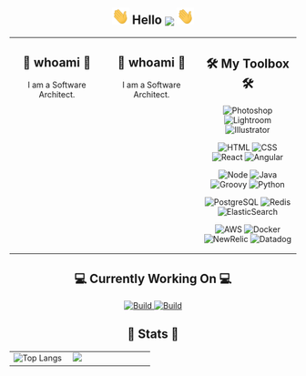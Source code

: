 <!-- Hello -->
<h2 align="center"><img src="https://raw.githubusercontent.com/aakhtar3/aakhtar3/main/img/wave.gif" width="30px"> Hello <img align="center" src="https://visitor-badge.glitch.me/badge?page_id=aakhtar3.aakhtar3"/> <img src="https://raw.githubusercontent.com/aakhtar3/aakhtar3/main/img/wave.gif" width="30px"></h2>

<table><tr><td valign="top" width="33%">
    <h2 align="center">🕺 whoami 🕺</h2>
    <p align="center">
        I am a Software Architect.
    </p>
</td><td valign="top" width="33%">
    <h2 align="center">🕺 whoami 🕺</h2>
    <p align="center">
        I am a Software Architect.
    </p>
</td><td width="34%">
    <!-- Skills -->
    <h2 align="center">🛠 My Toolbox 🛠</h2>
    <!-- Adobe -->
    <p align="center">
        <img alt="Photoshop" src="https://img.shields.io/badge/Photoshop-black?&logo=adobe-photoshop&color=151515&logoColor=79ff97">
        <img alt="Lightroom" src="https://img.shields.io/badge/Lightroom-black?&logo=adobe-lightroom-cc&color=151515&logoColor=79ff97">
        <img alt="Illustrator" src="https://img.shields.io/badge/Illustrator-black?&logo=adobe-illustrator&color=151515&logoColor=79ff97">
    </p>
    <!-- Web -->
    <p align="center">
        <img alt="HTML" src="https://img.shields.io/badge/HTML-black?&logo=html5&color=151515&logoColor=79ff97">
        <img alt="CSS" src="https://img.shields.io/badge/CSS-black?&logo=css3&color=151515&logoColor=79ff97">
        <img alt="React" src="https://img.shields.io/badge/React-black?&logo=react&color=151515&logoColor=79ff97">
        <img alt="Angular" src="https://img.shields.io/badge/Angular-black?&logo=angular&color=151515&logoColor=79ff97">
    </p>
    <!-- App -->
    <p align="center">
        <img alt="Node" src="https://img.shields.io/badge/Node-black?&logo=node.js&color=151515&logoColor=79ff97">
        <img alt="Java" src="https://img.shields.io/badge/Java-black?&logo=java&color=151515&logoColor=79ff97">
        <img alt="Groovy" src="https://img.shields.io/badge/Groovy-black?&logo=groovy&color=151515&logoColor=79ff97">
        <img alt="Python" src="https://img.shields.io/badge/Python-black?&logo=python&color=151515&logoColor=79ff97">
    </p>
    <!-- Data -->
    <p align="center">
        <img alt="PostgreSQL" src="https://img.shields.io/badge/PostgreSQL-black?&logo=postgresql&color=151515&logoColor=79ff97">
        <img alt="Redis" src="https://img.shields.io/badge/Redis-black?&logo=redis&color=151515&logoColor=79ff97">
        <img alt="ElasticSearch" src="https://img.shields.io/badge/ElasticSearch-black?&logo=elastic&color=151515&logoColor=79ff97">
    </p>
    <!-- DevOps -->
    <p align="center">
        <img alt="AWS" src="https://img.shields.io/badge/AWS-black?&logo=amazon-aws&color=151515&logoColor=79ff97">
        <img alt="Docker" src="https://img.shields.io/badge/Docker-black?&logo=docker&color=151515&logoColor=79ff97">
        <img alt="NewRelic" src="https://img.shields.io/badge/New_Relic-black?&logo=new-relic&color=151515&logoColor=79ff97">
        <img alt="Datadog" src="https://img.shields.io/badge/Datadog-black?&logo=datadog&color=151515&logoColor=79ff97">
    </p>
</td></tr></table>

<!-- Working on -->
<h2 align="center">💻 Currently Working On 💻</h2>

<p align="center">
    <a href="https://github.com/disneystreaming/automated-cloud-advisor">
        <img alt="Build" src="https://github-readme-stats.vercel.app/api/pin/?username=disneystreaming&repo=automated-cloud-advisor&theme=dark&cache_seconds=86400">
    </a>
    <a href="https://github.com/donnemartin/awesome-aws">
        <img alt="Build" src="https://github-readme-stats.vercel.app/api/pin/?username=donnemartin&repo=awesome-aws&theme=dark&cache_seconds=86400">
    </a>
</p>

<h2 align="center">👾 Stats 👾</h2>

<table><tr><td width="40%">
    <img alt="Top Langs" src="https://github-readme-stats.vercel.app/api/top-langs/?username=aakhtar3&langs_count=8&theme=dark&cache_seconds=86400&layout=compact&hide=jupyter notebook">
</td><td width="55%">
    <img src="https://github-readme-stats.vercel.app/api?username=aakhtar3&theme=dark&show_icons=true&cache_seconds=86400"/>
</td></tr></table>
